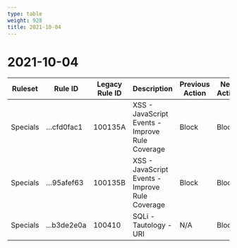 ```yaml
---
type: table
weight: 928
title: 2021-10-04
---
```


# 2021-10-04

<TableWrap><table style="width: 100%">

<thead>
  <tr>
    <th>Ruleset</th>
    <th>Rule ID</th>
    <th>Legacy Rule ID</th>
    <th>Description</th>
    <th>Previous Action</th>
    <th>New Action</th>
  </tr>
</thead>
<tbody>
  <tr>
    <td>Specials</td>
    <td>…cfd0fac1</td>
    <td>100135A</td>
    <td>XSS - JavaScript Events - Improve Rule Coverage</td>
    <td>Block</td>
    <td>Block</td>
  </tr>
  <tr>
    <td>Specials</td>
    <td>…95afef63</td>
    <td>100135B</td>
    <td>XSS - JavaScript Events - Improve Rule Coverage</td>
    <td>Block</td>
    <td>Block</td>
  </tr>
  <tr>
    <td>Specials</td>
    <td>...b3de2e0a</td>
    <td>100410</td>
    <td>SQLi - Tautology - URI</td>
    <td>N/A</td>
    <td>Block</td>
  </tr>
</tbody>

</table></TableWrap>
